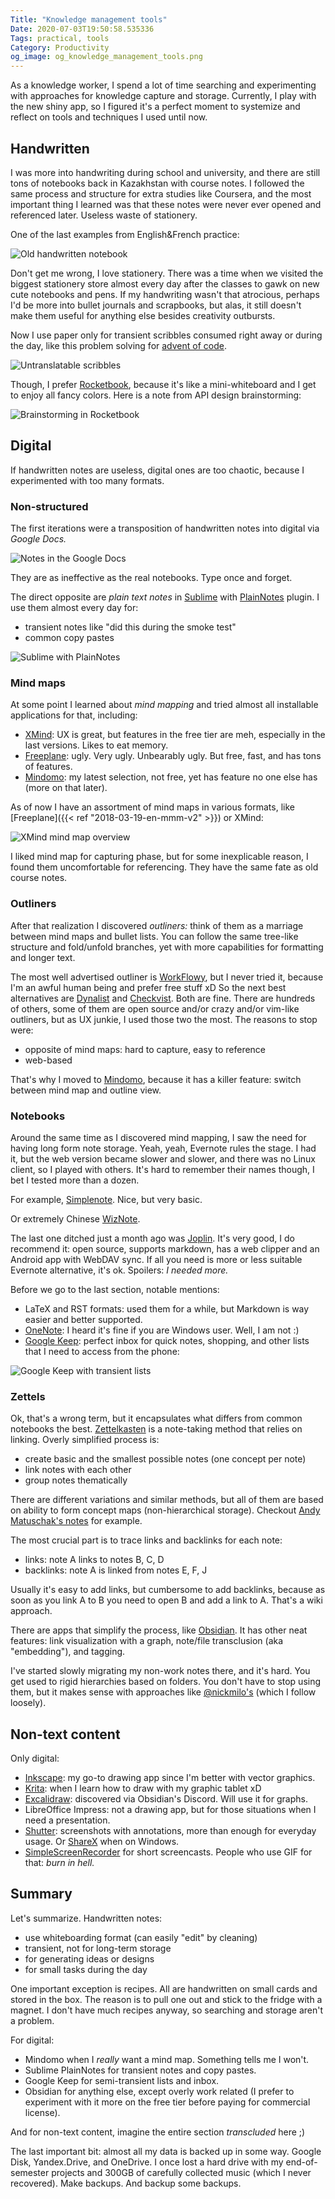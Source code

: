 ```yaml
---
Title: "Knowledge management tools"
Date: 2020-07-03T19:50:58.535336
Tags: practical, tools
Category: Productivity
og_image: og_knowledge_management_tools.png
---
```


As a knowledge worker, I spend a lot of time searching and experimenting with approaches for knowledge capture and storage. Currently, I play with the new shiny app, so I figured it's a perfect moment to systemize and reflect on tools and techniques I used until now.

## Handwritten
I was more into handwriting during school and university, and there are still tons of notebooks back in Kazakhstan with course notes. I followed the same process and structure for extra studies like Coursera, and the most important thing I learned was that these notes were never ever opened and referenced later. Useless waste of stationery.

One of the last examples from English&French practice:

![Old handwritten notebook](km_oldnotes.jpg)

Don't get me wrong, I love stationery. There was a time when we visited the biggest stationery store almost every day after the classes to gawk on new cute notebooks and pens. If my handwriting wasn't that atrocious, perhaps I'd be more into bullet journals and scrapbooks, but alas, it still doesn't make them useful for anything else besides creativity outbursts.

Now I use paper only for transient scribbles consumed right away or during the day, like this problem solving for [advent of code](https://adventofcode.com/).

![Untranslatable scribbles](km_notes.jpg)

Though, I prefer [Rocketbook](https://getrocketbook.com/), because it's like a mini-whiteboard and I get to enjoy all fancy colors. Here is a note from API design brainstorming:

![Brainstorming in Rocketbook](km_rocketbook.jpg)


## Digital

If handwritten notes are useless, digital ones are too chaotic, because I experimented with too many formats.


### Non-structured

The first iterations were a transposition of handwritten notes into digital via _Google Docs._

![Notes in the Google Docs](km_gdocs.png)

They are as ineffective as the real notebooks. Type once and forget.

The direct opposite are _plain text notes_ in [Sublime](https://www.sublimetext.com/) with [PlainNotes](https://github.com/aziz/PlainNotes) plugin. I use them almost every day for:

- transient notes like "did this during the smoke test"
- common copy pastes

![Sublime with PlainNotes](km_sublime.png)

### Mind maps
At some point I learned about _mind mapping_ and tried almost all installable applications for that, including:

- [XMind](https://www.xmind.net/): UX is great, but features in the free tier are meh, especially in the last versions. Likes to eat memory.
- [Freeplane](https://www.freeplane.org/wiki/index.php/Home): ugly. Very ugly. Unbearably ugly. But free, fast, and has tons of features.
- [Mindomo](https://www.mindomo.com/): my latest selection, not free, yet has feature no one else has (more on that later).

As of now I have an assortment of mind maps in various formats, like [Freeplane]({{< ref "2018-03-19-en-mmm-v2" >}}) or XMind:

![XMind mind map overview](km_xmind.png)

I liked mind map for capturing phase, but for some inexplicable reason, I found them uncomfortable for referencing. They have the same fate as old course notes.

### Outliners

After that realization I discovered _outliners:_ think of them as a marriage between mind maps and bullet lists. You can follow the same tree-like structure and fold/unfold branches, yet with more capabilities for formatting and longer text.

The most well advertised outliner is [WorkFlowy](https://workflowy.com/), but I never tried it, because I'm an awful human being and prefer free stuff xD So the next best alternatives are [Dynalist](https://dynalist.io/) and [Checkvist](https://checkvist.com/). Both are fine. There are hundreds of others, some of them are open source and/or crazy and/or vim-like outliners, but as UX junkie, I used those two the most. The reasons to stop were:

- opposite of mind maps: hard to capture, easy to reference
- web-based

That's why I moved to [Mindomo](https://www.mindomo.com/), because it has a killer feature: switch between mind map and outline view.

### Notebooks

Around the same time as I discovered mind mapping, I saw the need for having long form note storage. Yeah, yeah, Evernote rules the stage. I had it, but the web version became slower and slower, and there was no Linux client, so I played with others. It's hard to remember their names though, I bet I tested more than a dozen.

For example, [Simplenote](https://simplenote.com/). Nice, but very basic.

Or extremely Chinese [WizNote](https://www.wiz.cn/).

The last one ditched just a month ago was [Joplin](https://joplinapp.org/). It's very good, I do recommend it: open source, supports markdown, has a web clipper and an Android app with WebDAV sync. If all you need is more or less suitable Evernote alternative, it's ok. Spoilers: _I needed more._

Before we go to the last section, notable mentions:

- LaTeX and RST formats: used them for a while, but Markdown is way easier and better supported.
- [OneNote](https://www.onenote.com/): I heard it's fine if you are Windows user. Well, I am not :)
- [Google Keep](https://keep.google.com/): perfect inbox for quick notes, shopping, and other lists that I need to access from the phone:

![Google Keep with transient lists](km_keep.png)

### Zettels

Ok, that's a wrong term, but it encapsulates what differs from common notebooks the best. [Zettelkasten](https://en.wikipedia.org/wiki/Zettelkasten) is a note-taking method that relies on linking. Overly simplified process is:

- create basic and the smallest possible notes (one concept per note)
- link notes with each other
- group notes thematically

There are different variations and similar methods, but all of them are based on ability to form concept maps (non-hierarchical storage). Checkout [Andy Matuschak's notes](https://notes.andymatuschak.org/About_these_notes) for example.

The most crucial part is to trace links and backlinks for each note:

- links: note A links to notes B, C, D
- backlinks: note A is linked from notes E, F, J

Usually it's easy to add links, but cumbersome to add backlinks, because as soon as you link A to B you need to open B and add a link to A. That's a wiki approach.

There are apps that simplify the process, like [Obsidian](https://obsidian.md/). It has other neat features: link visualization with a graph, note/file transclusion (aka "embedding"), and tagging.

I've started slowly migrating my non-work notes there, and it's hard. You get used to rigid hierarchies based on folders. You don't have to stop using them, but it makes sense with approaches like [@nickmilo's](https://github.com/nickmilo/IMF-v3) (which I follow loosely).

## Non-text content

Only digital:

- [Inkscape](https://inkscape.org/): my go-to drawing app since I'm better with vector graphics.
- [Krita](https://krita.org): when I learn how to draw with my graphic tablet xD
- [Excalidraw](https://excalidraw.com/): discovered via Obsidian's Discord. Will use it for graphs.
- LibreOffice Impress: not a drawing app, but for those situations when I need a presentation.
- [Shutter](https://shutter-project.org/): screenshots with annotations, more than enough for everyday usage. Or [ShareX](https://getsharex.com/) when on Windows.
- [SimpleScreenRecorder](https://www.maartenbaert.be/simplescreenrecorder/) for short screencasts. People who use GIF for that: _burn in hell._

## Summary

Let's summarize. Handwritten notes:

- use whiteboarding format (can easily "edit" by cleaning)
- transient, not for long-term storage
- for generating ideas or designs
- for small tasks during the day

One important exception is recipes. All are handwritten on small cards and stored in the box. The reason is to pull one out and stick to the fridge with a magnet. I don't have much recipes anyway, so searching and storage aren't a problem.


For digital:

- Mindomo when I _really_ want a mind map. Something tells me I won't.
- Sublime PlainNotes for transient notes and copy pastes.
- Google Keep for semi-transient lists and inbox.
- Obsidian for anything else, except overly work related (I prefer to experiment with it more on the free tier before paying for commercial license).


And for non-text content, imagine the entire section _transcluded_ here ;)

The last important bit: almost all my data is backed up in some way. Google Disk, Yandex.Drive, and OneDrive. I once lost a hard drive with my end-of-semester projects and 300GB of carefully collected music (which I never recovered). Make backups. And backup some backups.
